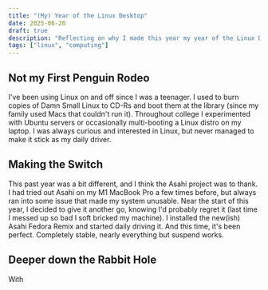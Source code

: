 ```yaml
---
title: "(My) Year of the Linux Desktop"
date: 2025-06-26
draft: true
description: "Reflecting on why I made this year my year of the Linux Desktop."
tags: ["linux", "computing"]
---
```


## Not my First Penguin Rodeo

I've been using Linux on and off since I was a teenager. I used to burn copies of Damn Small Linux to CD-Rs and boot them at the library (since my family used Macs that couldn't run it). Throughout college I experimented with Ubuntu servers or occasionally multi-booting a Linux distro on my laptop. I was always curious and interested in Linux, but never managed to make it stick as my daily driver.

## Making the Switch

This past year was a bit different, and I think the Asahi project was to thank. I had tried out Asahi on my M1 MacBook Pro a few times before, but always ran into some issue that made my system unusable. Near the start of this year, I decided to give it another go, knowing I'd probably regret it (last time I messed up so bad I soft bricked my machine). I installed the new(ish) Asahi Fedora Remix and started daily driving it. And this time, it's been perfect. Completely stable, nearly everything but suspend works.

## Deeper down the Rabbit Hole

With

